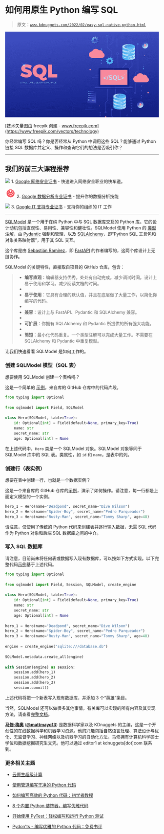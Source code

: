 # 如何用原生 Python 编写 SQL

> 原文：[`www.kdnuggets.com/2022/02/easy-sql-native-python.html`](https://www.kdnuggets.com/2022/02/easy-sql-native-python.html)

![如何用原生 Python 编写 SQL](img/fc98e8330f52fbe4e098c359fec1932e.png)

[技术矢量图由 freepik 创建 - www.freepik.com](https://www.freepik.com/vectors/technology)

你经常编写 SQL 吗？你是否经常从 Python 中调用这些 SQL？能够通过 Python 链接 SQL 数据库并定义、操作和查询它们的想法是否吸引你？

* * *

## 我们的前三大课程推荐

![](img/0244c01ba9267c002ef39d4907e0b8fb.png) 1\. [Google 网络安全证书](https://www.kdnuggets.com/google-cybersecurity) - 快速进入网络安全职业的快车道。

![](img/e225c49c3c91745821c8c0368bf04711.png) 2\. [Google 数据分析专业证书](https://www.kdnuggets.com/google-data-analytics) - 提升你的数据分析技能

![](img/0244c01ba9267c002ef39d4907e0b8fb.png) 3\. [Google IT 支持专业证书](https://www.kdnuggets.com/google-itsupport) - 支持你的组织的 IT 工作

* * *

[SQLModel](https://github.com/tiangolo/sqlmodel) 是一个用于在纯 Python 中与 SQL 数据库交互的 Python 库。它的设计动机包括直观性、易用性、兼容性和健壮性。SQLModel 使用 Python 的 [类型注解](https://docs.python.org/3/library/typing.html)，由 [Pydantic](https://pydantic-docs.helpmanual.io/) 强制和管理，以及 [SQLAlchemy](https://www.sqlalchemy.org/)，即“Python SQL 工具包和对象关系映射器”，用于其 SQL 交互。

这个库是由 [Sebastián Ramírez](https://github.com/tiangolo)，即 [FastAPI](https://fastapi.tiangolo.com/) 的作者编写的，这两个库设计上无缝协作。

SQLModel 的关键特性，直接取自项目的 GitHub 仓库，包含：

> +   **编写直观**：编辑器支持优秀。处处有自动完成。减少调试时间。设计上易于使用和学习。减少阅读文档的时间。
> +   
> +   **易于使用**：它具有合理的默认值，并且在底层做了大量工作，以简化你编写的代码。
> +   
> +   **兼容**：设计上与 FastAPI、Pydantic 和 SQLAlchemy 兼容。
> +   
> +   **可扩展**：你拥有 SQLAlchemy 和 Pydantic 所提供的所有强大功能。
> +   
> +   **简短**：最小化代码重复。一个类型注解可以完成大量工作。不需要在 SQLAlchemy 和 Pydantic 中重复模型。

让我们快速看看 SQLModel 是如何工作的。

### 创建 SQLModel 模型（SQL 表）

想要使用 SQLModel 创建一个表格吗？

这是一个简单的 [示例](https://github.com/tiangolo/sqlmodel#create-a-sqlmodel-model)，来自库的 GitHub 仓库中的代码片段。

```py
from typing import Optional

from sqlmodel import Field, SQLModel

class Hero(SQLModel, table=True):
    id: Optional[int] = Field(default=None, primary_key=True)
    name: str
    secret_name: str
    age: Optional[int] = None
```

在上述代码中，`Hero` 类是一个 SQLModel 对象。SQLModel 对象等同于 SQLModel 库中的 SQL 表。类属性，如 `id` 和 `name`，是表中的列。

### 创建行（表实例）

想要在表中创建一行，也就是一个数据实例？

这是一个来自库的 GitHub 仓库的[示例](https://github.com/tiangolo/sqlmodel#create-rows)，演示了如何操作。请注意，每一行都是上面定义模型的一个实例。

```py
hero_1 = Hero(name="Deadpond", secret_name="Dive Wilson")
hero_2 = Hero(name="Spider-Boy", secret_name="Pedro Parqueador")
hero_3 = Hero(name="Rusty-Man", secret_name="Tommy Sharp", age=48)
```

请注意，仅使用了传统的 Python 代码来创建表并逐行输入数据，无需 SQL 代码作为 Python 对象和后端 SQL 数据库之间的中介。

### 写入 SQL 数据库

请注意，目前尚未将任何表或数据写入现有数据库，可以按如下方式实现。以下完整代码[示例](https://github.com/tiangolo/sqlmodel#write-to-the-database)基于上述代码。

```py
from typing import Optional

from sqlmodel import Field, Session, SQLModel, create_engine

class Hero(SQLModel, table=True):
    id: Optional[int] = Field(default=None, primary_key=True)
    name: str
    secret_name: str
    age: Optional[int] = None

hero_1 = Hero(name="Deadpond", secret_name="Dive Wilson")
hero_2 = Hero(name="Spider-Boy", secret_name="Pedro Parqueador")
hero_3 = Hero(name="Rusty-Man", secret_name="Tommy Sharp", age=48)

engine = create_engine("sqlite:///database.db")

SQLModel.metadata.create_all(engine)

with Session(engine) as session:
    session.add(hero_1)
    session.add(hero_2)
    session.add(hero_3)
    session.commit()
```

上述代码将把一个新表写入现有数据库，并添加 3 个“英雄”条目。

当然，SQLModel 还可以做很多其他事情。有关库可以实现的所有内容及其实现方法，请查看[完整文档](https://sqlmodel.tiangolo.com/)。

[**马修·梅奥**](https://www.linkedin.com/in/mattmayo13/) ([**@mattmayo13**](https://twitter.com/mattmayo13)) 是数据科学家以及 KDnuggets 的主编，这是一个开创性的在线数据科学和机器学习资源。他的兴趣包括自然语言处理、算法设计与优化、无监督学习、神经网络以及机器学习的自动化方法。马修拥有计算机科学硕士学位和数据挖掘研究生文凭。他可以通过 editor1 at kdnuggets[dot]com 联系到。

### 更多相关主题

+   [云原生超级计算](https://www.kdnuggets.com/2022/03/nvidia-cloud-native-super-computing.html)

+   [使用管道编写干净的 Python 代码](https://www.kdnuggets.com/2021/12/write-clean-python-code-pipes.html)

+   [如何编写高效的 Python 代码：初学者教程](https://www.kdnuggets.com/how-to-write-efficient-python-code-a-tutorial-for-beginners)

+   [8 个内置 Python 装饰器，编写优雅代码](https://www.kdnuggets.com/8-built-in-python-decorators-to-write-elegant-code)

+   [开始使用 PyTest：轻松编写和运行 Python 测试](https://www.kdnuggets.com/getting-started-with-pytest-effortlessly-write-and-run-tests-in-python)

+   [Pydon'ts - 编写优雅的 Python 代码：免费书评](https://www.kdnuggets.com/2022/05/pydonts-write-elegant-python-code-free-book-review.html)
